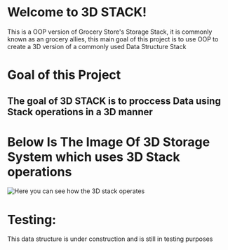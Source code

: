# Welcome to 3D STACK!

This is a OOP version of Grocery Store's Storage Stack, it is commonly known as an grocery allies, this main goal of this project is to use OOP to create a 3D version of a commonly used Data Structure Stack




# Goal of this Project
## The goal of 3D STACK is to proccess Data using Stack operations in a 3D manner 


# Below Is The Image Of 3D Storage System which uses 3D Stack operations

![Here you can see how the 3D stack operates](https://img1.cgtrader.com/items/914564/2580e36279/large/supermarket-shelves-shelf-or-rack-for-store-3d-model-low-poly-blend.jpg)
# Testing:
This data structure is under construction and is still in testing purposes 
